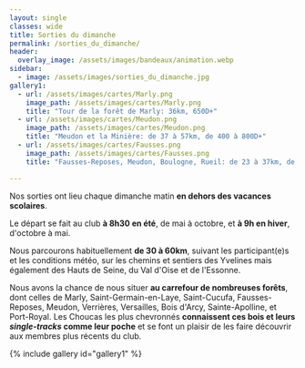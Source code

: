```yaml
---
layout: single
classes: wide
title: Sorties du dimanche
permalink: /sorties_du_dimanche/
header:
  overlay_image: /assets/images/bandeaux/animation.webp
sidebar:
  - image: /assets/images/sorties_du_dimanche.jpg
gallery1:
  - url: /assets/images/cartes/Marly.png
    image_path: /assets/images/cartes/Marly.png
    title: "Tour de la forêt de Marly: 36km, 650D+"
  - url: /assets/images/cartes/Meudon.png
    image_path: /assets/images/cartes/Meudon.png
    title: "Meudon et la Minière: de 37 à 57km, de 400 à 800D+"
  - url: /assets/images/cartes/Fausses.png
    image_path: /assets/images/cartes/Fausses.png
    title: "Fausses-Reposes, Meudon, Boulogne, Rueil: de 23 à 37km, de 300 à 500D+"

---
```


Nos sorties ont lieu chaque dimanche matin
**en dehors des vacances scolaires**.

Le départ se fait au club **à 8h30 en été**, de mai à octobre,
et **à 9h en hiver**, d'octobre à mai.

Nous parcourons habituellement **de 30 à 60km**, suivant les participant(e)s
et les conditions météo, sur les chemins et sentiers des Yvelines mais
également des Hauts de Seine, du Val d'Oise et de l'Essonne.

Nous avons la chance de nous situer **au carrefour de nombreuses forêts**,
dont celles de Marly, Saint-Germain-en-Laye, Saint-Cucufa, Fausses-Reposes,
Meudon, Verrières, Versailles, Bois d'Arcy, Sainte-Apolline, et Port-Royal.
Les Choucas les plus chevronnés **connaissent ces bois et leurs
*single-tracks* comme leur poche** et se font un plaisir de les faire
découvrir aux membres plus récents du club.

{% include gallery id="gallery1" %}
